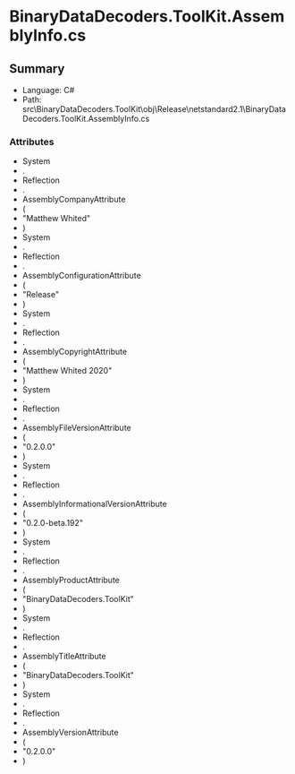 ﻿# BinaryDataDecoders.ToolKit.AssemblyInfo.cs

## Summary

* Language: C#
* Path: src\BinaryDataDecoders.ToolKit\obj\Release\netstandard2.1\BinaryDataDecoders.ToolKit.AssemblyInfo.cs

### Attributes

 - System
 - .
 - Reflection
 - .
 - AssemblyCompanyAttribute
 - (
 - "Matthew Whited"
 - )
 - System
 - .
 - Reflection
 - .
 - AssemblyConfigurationAttribute
 - (
 - "Release"
 - )
 - System
 - .
 - Reflection
 - .
 - AssemblyCopyrightAttribute
 - (
 - "Matthew Whited 2020"
 - )
 - System
 - .
 - Reflection
 - .
 - AssemblyFileVersionAttribute
 - (
 - "0.2.0.0"
 - )
 - System
 - .
 - Reflection
 - .
 - AssemblyInformationalVersionAttribute
 - (
 - "0.2.0-beta.192"
 - )
 - System
 - .
 - Reflection
 - .
 - AssemblyProductAttribute
 - (
 - "BinaryDataDecoders.ToolKit"
 - )
 - System
 - .
 - Reflection
 - .
 - AssemblyTitleAttribute
 - (
 - "BinaryDataDecoders.ToolKit"
 - )
 - System
 - .
 - Reflection
 - .
 - AssemblyVersionAttribute
 - (
 - "0.2.0.0"
 - )

